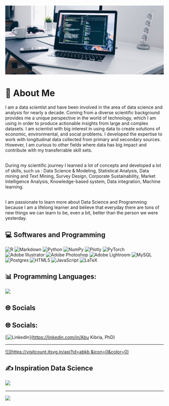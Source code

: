 ![logo](https://github.com/abkb/abkb/blob/main/christopher-gower-m_HRfLhgABo-unsplash.jpg)
# 💫 About Me
I am a data scientist and have been involved in the area of data science and analysis for nearly a decade. Coming from a diverse scientific background provides me a unique perspective in the world of technology, which I am using in order to produce actionable insights from large and complex datasets. I am scientist with big interest in using data to create solutions of economic, environmental, and social problems. I developed the expertise to work with longitudinal data collected from primary and secondary sources. However, I am curious to other fields where data has big impact and contribute with my transferrable skill sets.

<br>During my scientific journey I learned a lot of concepts and developed a lot of skills, such us : Data Science & Modeling, Statistical Analysis, Data mining and Text Mining, Survey Design, Corporate Sustainability, Market Intelligence Analysis, Knowledge-based system, Data integration, Machine learning.

<br>I am passionate to learn more about Data Science and Programming because I am a lifelong learner and believe that everyday there are tons of new things we can learn to be, even a bit, better than the person we were yesterday. <br>

## 💻 Softwares and Programming
![R](https://img.shields.io/badge/r-%23276DC3.svg?style=for-the-badge&logo=r&logoColor=white) ![Markdown](https://img.shields.io/badge/markdown-%23000000.svg?style=for-the-badge&logo=markdown&logoColor=white) ![Python](https://img.shields.io/badge/python-3670A0?style=for-the-badge&logo=python&logoColor=ffdd54) ![NumPy](https://img.shields.io/badge/numpy-%23013243.svg?style=for-the-badge&logo=numpy&logoColor=white) ![Plotly](https://img.shields.io/badge/Plotly-%233F4F75.svg?style=for-the-badge&logo=plotly&logoColor=white) ![PyTorch](https://img.shields.io/badge/PyTorch-%23EE4C2C.svg?style=for-the-badge&logo=PyTorch&logoColor=white) ![Adobe Illustrator](https://img.shields.io/badge/adobeillustrator-%23FF9A00.svg?style=for-the-badge&logo=adobeillustrator&logoColor=white) ![Adobe Photoshop](https://img.shields.io/badge/adobephotoshop-%2331A8FF.svg?style=for-the-badge&logo=adobephotoshop&logoColor=white) ![Adobe Lightroom](https://img.shields.io/badge/Adobe%20Lightroom-31A8FF.svg?style=for-the-badge&logo=Adobe%20Lightroom&logoColor=white) ![MySQL](https://img.shields.io/badge/mysql-%2300f.svg?style=for-the-badge&logo=mysql&logoColor=white) ![Postgres](https://img.shields.io/badge/postgres-%23316192.svg?style=for-the-badge&logo=postgresql&logoColor=white) ![HTML5](https://img.shields.io/badge/html5-%23E34F26.svg?style=for-the-badge&logo=html5&logoColor=white) ![JavaScript](https://img.shields.io/badge/javascript-%23323330.svg?style=for-the-badge&logo=javascript&logoColor=%23F7DF1E) ![LaTeX](https://img.shields.io/badge/latex-%23008080.svg?style=for-the-badge&logo=latex&logoColor=white) 

## 📊 Programming Languages:

![](https://github-readme-stats.vercel.app/api/top-langs/?username=abkb&theme=dark&hide_border=false&include_all_commits=true&count_private=false&layout=compact)

## 🌐 Socials

## 🌐 Socials:
[![LinkedIn](https://img.shields.io/badge/LinkedIn-%230077B5.svg?logo=linkedin&logoColor=white)](https://linkedin.com/in/Abu Kibria, PhD) 

---
[![](https://visitcount.itsvg.in/api?id=abkb &icon=0&color=0)](https://visitcount.itsvg.in)


## ✍️ Inspiration Data Science
![](https://quotes-github-readme.vercel.app/api?type=horizontal&theme=radical)

---
[![](https://visitcount.itsvg.in/api?id=abkb&icon=0&color=0)](https://visitcount.itsvg.in)

<!-- Proudly created with GPRM ( https://gprm.itsvg.in ) -->
